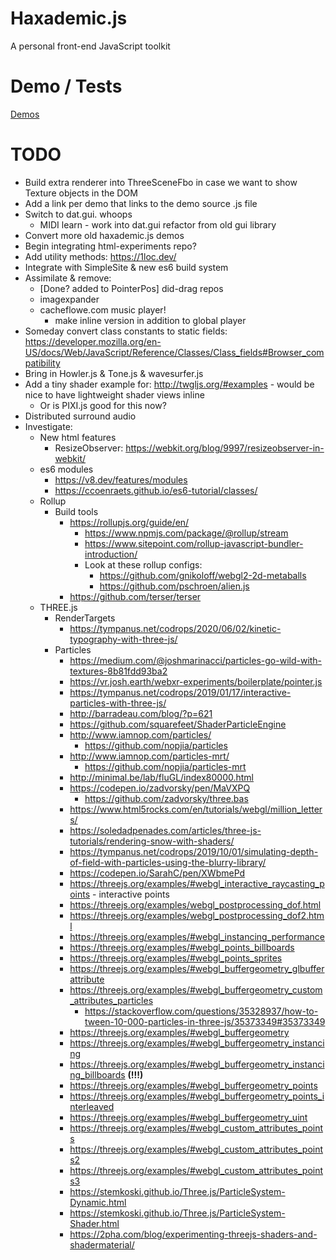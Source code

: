 # Haxademic.js

A personal front-end JavaScript toolkit

# Demo / Tests

[Demos](https://cacheflowe.github.io/haxademic.js/)

# TODO

* Build extra renderer into ThreeSceneFbo in case we want to show Texture objects in the DOM
* Add a link per demo that links to the demo source .js file
* Switch to dat.gui. whoops
  * MIDI learn - work into dat.gui refactor from old gui library
* Convert more old haxademic.js demos
* Begin integrating html-experiments repo?
* Add utility methods: https://1loc.dev/
* Integrate with SimpleSite & new es6 build system
* Assimilate & remove:
  * [Done? added to PointerPos] did-drag repos
  * imagexpander
  * cacheflowe.com music player!
    * make inline version in addition to global player
* Someday convert class constants to static fields: https://developer.mozilla.org/en-US/docs/Web/JavaScript/Reference/Classes/Class_fields#Browser_compatibility
* Bring in Howler.js & Tone.js & wavesurfer.js
* Add a tiny shader example for: http://twgljs.org/#examples - would be nice to have lightweight shader views inline
  * Or is PIXI.js good for this now?
* Distributed surround audio
* Investigate:
  * New html features
    * ResizeObserver: https://webkit.org/blog/9997/resizeobserver-in-webkit/
  * es6 modules
    * https://v8.dev/features/modules
    * https://ccoenraets.github.io/es6-tutorial/classes/
  * Rollup
    * Build tools
      * https://rollupjs.org/guide/en/
        * https://www.npmjs.com/package/@rollup/stream
        * https://www.sitepoint.com/rollup-javascript-bundler-introduction/
        * Look at these rollup configs: 
          * https://github.com/gnikoloff/webgl2-2d-metaballs
          * https://github.com/pschroen/alien.js
      * https://github.com/terser/terser
  * THREE.js
    * RenderTargets
      * https://tympanus.net/codrops/2020/06/02/kinetic-typography-with-three-js/
    * Particles
      * https://medium.com/@joshmarinacci/particles-go-wild-with-textures-8b81fdd93ba2
      * https://vr.josh.earth/webxr-experiments/boilerplate/pointer.js
      * https://tympanus.net/codrops/2019/01/17/interactive-particles-with-three-js/
      * http://barradeau.com/blog/?p=621
      * https://github.com/squarefeet/ShaderParticleEngine
      * http://www.iamnop.com/particles/
        * https://github.com/nopjia/particles
      * http://www.iamnop.com/particles-mrt/
        * https://github.com/nopjia/particles-mrt
      * http://minimal.be/lab/fluGL/index80000.html
      * https://codepen.io/zadvorsky/pen/MaVXPQ
        * https://github.com/zadvorsky/three.bas
      * https://www.html5rocks.com/en/tutorials/webgl/million_letters/
      * https://soledadpenades.com/articles/three-js-tutorials/rendering-snow-with-shaders/
      * https://tympanus.net/codrops/2019/10/01/simulating-depth-of-field-with-particles-using-the-blurry-library/
      * https://codepen.io/SarahC/pen/XWbmePd
      * https://threejs.org/examples/#webgl_interactive_raycasting_points - interactive points
      * https://threejs.org/examples/webgl_postprocessing_dof.html
      * https://threejs.org/examples/webgl_postprocessing_dof2.html
      * https://threejs.org/examples/#webgl_instancing_performance
      * https://threejs.org/examples/#webgl_points_billboards
      * https://threejs.org/examples/#webgl_points_sprites
      * https://threejs.org/examples/#webgl_buffergeometry_glbufferattribute
      * https://threejs.org/examples/#webgl_buffergeometry_custom_attributes_particles
        * https://stackoverflow.com/questions/35328937/how-to-tween-10-000-particles-in-three-js/35373349#35373349
      * https://threejs.org/examples/#webgl_buffergeometry
      * https://threejs.org/examples/#webgl_buffergeometry_instancing
      * https://threejs.org/examples/#webgl_buffergeometry_instancing_billboards **(!!!)**
      * https://threejs.org/examples/#webgl_buffergeometry_points
      * https://threejs.org/examples/#webgl_buffergeometry_points_interleaved
      * https://threejs.org/examples/#webgl_buffergeometry_uint
      * https://threejs.org/examples/#webgl_custom_attributes_points
      * https://threejs.org/examples/#webgl_custom_attributes_points2
      * https://threejs.org/examples/#webgl_custom_attributes_points3
      * https://stemkoski.github.io/Three.js/ParticleSystem-Dynamic.html
      * https://stemkoski.github.io/Three.js/ParticleSystem-Shader.html
      * https://2pha.com/blog/experimenting-threejs-shaders-and-shadermaterial/

